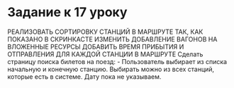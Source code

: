 # Задание к 17 уроку
РЕАЛИЗОВАТЬ СОРТИРОВКУ СТАНЦИЙ В МАРШРУТЕ ТАК, КАК ПОКАЗАНО В СКРИНКАСТЕ
ИЗМЕНИТЬ ДОБАВЛЕНИЕ ВАГОНОВ НА ВЛОЖЕННЫЕ РЕСУРСЫ
ДОБАВИТЬ ВРЕМЯ ПРИБЫТИЯ И ОТПРАВЛЕНИЯ ДЛЯ КАЖДОЙ СТАНЦИИ В МАРШРУТЕ
Сделать страницу поиска билетов на поезд:
       - Пользователь выбирает из списка начальную и конечную станцию. Выбирать можно из всех станций, которые есть в системе. Дату пока не указываем.





